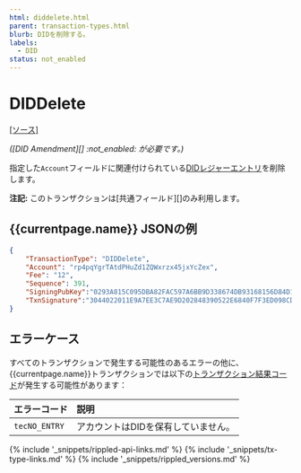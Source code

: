 ```yaml
---
html: diddelete.html
parent: transaction-types.html
blurb: DIDを削除する。
labels:
  - DID
status: not_enabled
---
```

# DIDDelete

[[ソース]](https://github.com/XRPLF/rippled/blob/master/src/ripple/app/tx/impl/DID.cpp "ソース")

_([DID Amendment][] :not_enabled: が必要です。)_

指定した`Account`フィールドに関連付けられている[DIDレジャーエントリ](did.html)を削除します。

**注記:** このトランザクションは[共通フィールド][]のみ利用します。


## {{currentpage.name}} JSONの例

```json
{
    "TransactionType": "DIDDelete",
    "Account": "rp4pqYgrTAtdPHuZd1ZQWxrzx45jxYcZex",
    "Fee": "12",
    "Sequence": 391,
    "SigningPubKey":"0293A815C095DBA82FAC597A6BB9D338674DB93168156D84D18417AD509FFF5904",
    "TxnSignature":"3044022011E9A7EE3C7AE9D202848390522E6840F7F3ED098CD13E..."
}
```


## エラーケース

すべてのトランザクションで発生する可能性のあるエラーの他に、{{currentpage.name}}トランザクションでは以下の[トランザクション結果コード](transaction-results.html)が発生する可能性があります：

| エラーコード          | 説明                                          |
|:--------------------|:---------------------------------------------|
| `tecNO_ENTRY`       | アカウントはDIDを保有していません。                |


<!--{# common link defs #}-->
{% include '_snippets/rippled-api-links.md' %}
{% include '_snippets/tx-type-links.md' %}
{% include '_snippets/rippled_versions.md' %}
